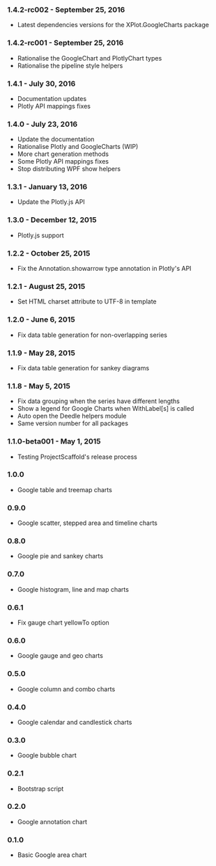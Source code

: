 ﻿### 1.4.2-rc002 - September 25, 2016
* Latest dependencies versions for the XPlot.GoogleCharts package

### 1.4.2-rc001 - September 25, 2016
* Rationalise the GoogleChart and PlotlyChart types
* Rationalise the pipeline style helpers

### 1.4.1 - July 30, 2016
* Documentation updates
* Plotly API mappings fixes

### 1.4.0 - July 23, 2016
* Update the documentation
* Rationalise Plotly and GoogleCharts (WIP)
* More chart generation methods
* Some Plotly API mappings fixes
* Stop distributing WPF show helpers

### 1.3.1 - January 13, 2016
* Update the Plotly.js API

### 1.3.0 - December 12, 2015
* Plotly.js support

### 1.2.2 - October 25, 2015
* Fix the Annotation.showarrow type annotation in Plotly's API

### 1.2.1 - August 25, 2015
* Set HTML charset attribute to UTF-8 in template

### 1.2.0 - June 6, 2015
* Fix data table generation for non-overlapping series

### 1.1.9 - May 28, 2015
* Fix data table generation for sankey diagrams

### 1.1.8 - May 5, 2015
* Fix data grouping when the series have different lengths
* Show a legend for Google Charts when WithLabel[s] is called
* Auto open the Deedle helpers module
* Same version number for all packages

### 1.1.0-beta001 - May 1, 2015
* Testing ProjectScaffold's release process

### 1.0.0
* Google table and treemap charts

### 0.9.0
* Google scatter, stepped area and timeline charts

### 0.8.0
* Google pie and sankey charts

### 0.7.0
* Google histogram, line and map charts

### 0.6.1
* Fix gauge chart yellowTo option

### 0.6.0
* Google gauge and geo charts

### 0.5.0
* Google column and combo charts

### 0.4.0
* Google calendar and candlestick charts

### 0.3.0
* Google bubble chart

### 0.2.1
* Bootstrap script

### 0.2.0
* Google annotation chart

### 0.1.0
* Basic Google area chart 